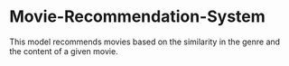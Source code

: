 # Movie-Recommendation-System
This model recommends movies based on the similarity in the genre and the content of a given movie.
